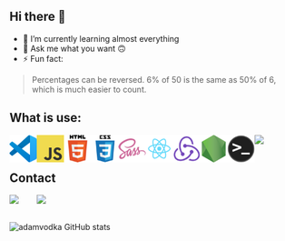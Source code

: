 ## Hi there 👋

- 🌱 I’m currently learning almost everything
- 💬 Ask me what you want 🙃
- ⚡ Fun fact: 
> Percentages can be reversed. 
6% of 50 is the same as 50% of 6, which is much easier to count.

## What is use: 

<img align="left" width="48" alt="visual studio code icon" src="https://raw.githubusercontent.com/github/explore/80688e429a7d4ef2fca1e82350fe8e3517d3494d/topics/visual-studio-code/visual-studio-code.png" />
<img align="left" width="48"  src="https://raw.githubusercontent.com/github/explore/80688e429a7d4ef2fca1e82350fe8e3517d3494d/topics/javascript/javascript.png" />
<img align="left" width="48"  src="https://raw.githubusercontent.com/github/explore/80688e429a7d4ef2fca1e82350fe8e3517d3494d/topics/html/html.png" />
<img align="left" width="48"  src="https://raw.githubusercontent.com/github/explore/80688e429a7d4ef2fca1e82350fe8e3517d3494d/topics/css/css.png" />
<img align="left" width="48" src="https://raw.githubusercontent.com/github/explore/80688e429a7d4ef2fca1e82350fe8e3517d3494d/topics/sass/sass.png" />
<img align="left" width="48" src="https://raw.githubusercontent.com/github/explore/80688e429a7d4ef2fca1e82350fe8e3517d3494d/topics/react/react.png" />
<img align="left" width="48" src="https://raw.githubusercontent.com/github/explore/80688e429a7d4ef2fca1e82350fe8e3517d3494d/topics/redux/redux.png" />
<img align="left" width="48" src="https://raw.githubusercontent.com/github/explore/80688e429a7d4ef2fca1e82350fe8e3517d3494d/topics/nodejs/nodejs.png" />
<img align="left" width="48" src="https://raw.githubusercontent.com/github/explore/80688e429a7d4ef2fca1e82350fe8e3517d3494d/topics/terminal/terminal.png" />
<img align="left" width="48" src="https://upload.wikimedia.org/wikipedia/commons/thumb/c/c9/Microsoft_Office_Teams_%282018%E2%80%93present%29.svg/2203px-Microsoft_Office_Teams_%282018%E2%80%93present%29.svg.png" />


<br/>
<br/>

## Contact

[<img align="left" width="48" src="https://unpkg.com/simple-icons@v5/icons/linkedin.svg" /> ](https://www.linkedin.com/in/adam-wodka/)

[<img align="left" width="48" src="https://unpkg.com/simple-icons@v5/icons/gmail.svg" /> ](mailto:vodka.adam@gmail.com)

<!--
<img height="32" width="32" src="https://unpkg.com/simple-icons@v5/icons/github.svg" />
<img height="32" width="32" src="https://unpkg.com/simple-icons@v5/icons/facebook.svg" />
<img height="32" width="32" src="https://unpkg.com/simple-icons@v5/icons/twitter.svg" />
-->
<br/><br/>

![adamvodka GitHub stats](https://github-readme-stats.vercel.app/api?username=adamvodka&count_private=true)

